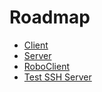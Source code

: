 # Roadmap

* [Client](client.md)
* [Server](server.md)
* [RoboClient](roboclient.md)
* [Test SSH Server](test-ssh-server.md)
